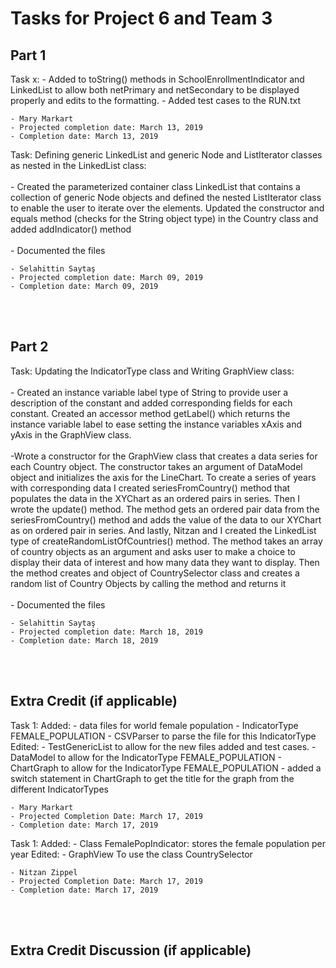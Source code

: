Tasks for Project 6 and Team 3
============================================

Part 1
---------

Task x:
    - Added to toString() methods in SchoolEnrollmentIndicator and LinkedList to allow both netPrimary and netSecondary
    to be displayed properly and edits to the formatting.
    - Added test cases to the RUN.txt

	- Mary Markart
	- Projected completion date: March 13, 2019
	- Completion date: March 13, 2019

Task: Defining generic LinkedList and generic Node and ListIterator classes as
       nested in the LinkedList class:<br><br>
    - Created the parameterized container class LinkedList that contains a collection of generic Node
      objects and defined the nested ListIterator class to enable the user to iterate over
      the elements. Updated the constructor and equals method (checks for the String object type) 
      in the Country class and added addIndicator() method<br><br>
    - Documented the files

	- Selahittin Saytaş
	- Projected completion date: March 09, 2019
	- Completion date: March 09, 2019

<br><br>

Part 2
---------
Task: Updating the IndicatorType class and Writing GraphView class:<br><br>
    - Created an instance variable label type of String to provide user a description of
    the constant and added corresponding fields for each constant. Created an accessor
    method getLabel() which returns the instance variable label to ease setting the
    instance variables xAxis and yAxis in the GraphView class.<br><br>
    -Wrote a constructor for the GraphView class that creates a data series
    for each Country object. The constructor takes an argument of DataModel object and
    initializes the axis for the LineChart. To create a series of years with corresponding
    data I created seriesFromCountry() method that populates the data in the XYChart as an
    ordered pairs in series. Then I wrote the update() method. The method gets an ordered pair
    data from the seriesFromCountry() method and adds the value of the data to our XYChart
    as on ordered pair in series. And lastly, Nitzan and I created the LinkedList<Country> type of createRandomListOfCountries()
    method. The method takes an array of country objects as an argument and asks user to make a choice to display
    their data of interest and how many data they want to display. Then the method creates and object
    of CountrySelector class and creates a random list of Country Objects by calling the method and 
    returns it<br><br>
    - Documented the files

	- Selahittin Saytaş
	- Projected completion date: March 18, 2019
	- Completion date: March 18, 2019


<br><br>

Extra Credit (if applicable)
-----------------------

Task 1:
    Added:
        - data files for world female population
        - IndicatorType FEMALE_POPULATION
        - CSVParser to parse the file for this IndicatorType
    Edited:
        - TestGenericList to allow for the new files added and test cases.
        - DataModel to allow for the IndicatorType FEMALE_POPULATION
        - ChartGraph to allow for the IndicatorType FEMALE_POPULATION
        - added a switch statement in ChartGraph to get the title for the graph from the different IndicatorTypes

	- Mary Markart
	- Projected Completion Date: March 17, 2019
	- Completion date: March 17, 2019
	
Task 1:	
    Added:
        - Class FemalePopIndicator:  stores the female population per year
    Edited:
        - GraphView  To use the class CountrySelector
        

	- Nitzan Zippel
	- Projected Completion Date: March 17, 2019
	- Completion date: March 17, 2019


<br><br>

Extra Credit Discussion (if applicable)
-----------------------

<br><br>

